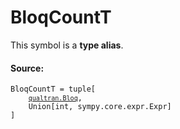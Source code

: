 # BloqCountT

This symbol is a **type alias**.



#### Source:

<pre class="devsite-click-to-copy prettyprint lang-py tfo-signature-link">
<code>BloqCountT = tuple[
    <a href="../../qualtran/Bloq.html"><code>qualtran.Bloq</code></a>,
    Union[int, sympy.core.expr.Expr]
]
</code></pre>



<!-- Placeholder for "Used in" -->
